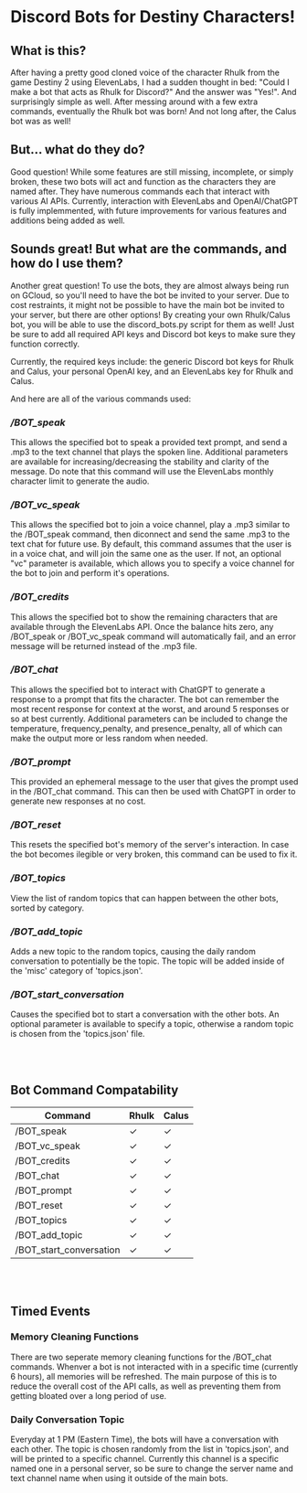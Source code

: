 # Discord Bots for Destiny Characters!

## What is this?

After having a pretty good cloned voice of the character Rhulk from the game Destiny 2 using ElevenLabs, I had a sudden thought in bed: "Could I make a bot that acts as Rhulk for Discord?"
And the answer was "Yes!". And surprisingly simple as well. After messing around with a few extra commands, eventually the Rhulk bot was born! And not long after, the Calus bot was as well!

## But... what do they do?

Good question! While some features are still missing, incomplete, or simply broken, these two bots will act and function as the characters they are named after. 
They have numerous commands each that interact with various AI APIs. Currently, interaction with ElevenLabs and OpenAI/ChatGPT is fully implemmented, with future improvements
for various features and additions being added as well.

## Sounds great! But what are the commands, and how do I use them?

Another great question! To use the bots, they are almost always being run on GCloud, so you'll need to have the bot be invited to your server. Due to cost restraints, it might not be possible to
have the main bot be invited to your server, but there are other options! By creating your own Rhulk/Calus bot, you will be able to use the discord_bots.py script for them as well! Just be sure to add
all required API keys and Discord bot keys to make sure they function correctly.

Currently, the required keys include: the generic Discord bot keys for Rhulk and Calus, your personal OpenAI key, and an ElevenLabs key for Rhulk and Calus.

And here are all of the various commands used: 

### */BOT_speak*

  This allows the specified bot to speak a provided text prompt, and send a .mp3 to the text channel that plays the spoken line. Additional parameters are available for increasing/decreasing the stability
  and clarity of the message. Do note that this command will use the ElevenLabs monthly character limit to generate the audio.

### */BOT_vc_speak*

  This allows the specified bot to join a voice channel, play a .mp3 similar to the /BOT_speak command, then diconnect and send the same .mp3 to the text chat for future use. By default, this command assumes
  that the user is in a voice chat, and will join the same one as the user. If not, an optional "vc" parameter is available, which allows you to specify a voice channel for the bot to join and perform it's
  operations.

### */BOT_credits*

  This allows the specified bot to show the remaining characters that are available through the ElevenLabs API. Once the balance hits zero, any /BOT_speak or /BOT_vc_speak command will automatically fail, and an error
  message will be returned instead of the .mp3 file.

### */BOT_chat*

  This allows the specified bot to interact with ChatGPT to generate a response to a prompt that fits the character. The bot can remember the most recent response for context at the worst, and around 
  5 responses or so at best currently. Additional parameters can be included to change the temperature, frequency_penalty, and presence_penalty, all of which can make the output more or less random when 
  needed.

### */BOT_prompt*

  This provided an ephemeral message to the user that gives the prompt used in the /BOT_chat command. This can then be used with ChatGPT in order to generate new responses at no cost.

### */BOT_reset*

  This resets the specified bot's memory of the server's interaction. In case the bot becomes ilegible or very broken, this command can be used to fix it.

### */BOT_topics*

  View the list of random topics that can happen between the other bots, sorted by category.

### */BOT_add_topic*

  Adds a new topic to the random topics, causing the daily random conversation to potentially be the topic. The topic will be added inside of the 'misc' category of 'topics.json'.

### */BOT_start_conversation*

  Causes the specified bot to start a conversation with the other bots. An optional parameter is available to specify a topic, otherwise a random topic is chosen from the 'topics.json' file.

<br />
<br />

## Bot Command Compatability

| Command                  | Rhulk    | Calus    |
|--------------------------|----------|----------|
| /BOT_speak               |  &check; |  &check; 
| /BOT_vc_speak            |  &check; |  &check;
| /BOT_credits             |  &check; |  &check;
| /BOT_chat                |  &check; |  &check;
| /BOT_prompt              |  &check; |  &check;
| /BOT_reset               |  &check; |  &check;
| /BOT_topics              |  &check; |  &check;
| /BOT_add_topic           |  &check; |  &check;
| /BOT_start_conversation  |  &check; |  &check;

<br />
<br />

## Timed Events

### Memory Cleaning Functions

  There are two seperate memory cleaning functions for the /BOT_chat commands. Whenver a bot is not interacted with in a specific time (currently 6 hours), all memories will be refreshed. The main purpose of this
  is to reduce the overall cost of the API calls, as well as preventing them from getting bloated over a long period of use. 

### Daily Conversation Topic

  Everyday at 1 PM (Eastern Time), the bots will have a conversation with each other. The topic is chosen randomly from the list in 'topics.json', and will be printed to a specific channel. Currently this channel is a
  specific named one in a personal server, so be sure to change the server name and text channel name when using it outside of the main bots.
